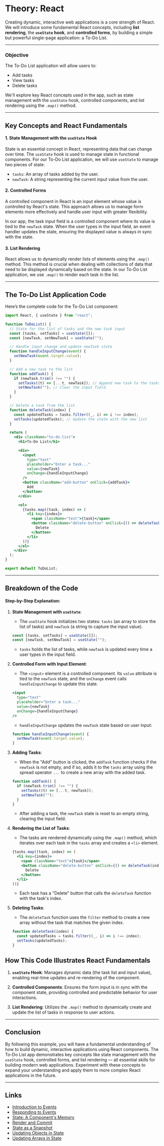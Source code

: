 # Theory: React

Creating dynamic, interactive web applications is a core strength of React. We will introduce some fundamental React concepts, including **list rendering**, the **`useState` hook**, and **controlled forms**, by building a simple but powerful single-page application: a To-Do List.

---
### Objective

The To-Do List application will allow users to:
- Add tasks
- View tasks
- Delete tasks

We'll explore key React concepts used in the app, such as state management with the `useState` hook, controlled components, and list rendering using the `.map()` method.

---
## Key Concepts and React Fundamentals

#### 1. State Management with the `useState` Hook

State is an essential concept in React, representing data that can change over time. The `useState` hook is used to manage state in functional components. For our To-Do List application, we will use `useState` to manage two pieces of state:
- `tasks`: An array of tasks added by the user.
- `newTask`: A string representing the current input value from the user.

#### 2. Controlled Forms

A controlled component in React is an input element whose value is controlled by React's state. This approach allows us to manage form elements more effectively and handle user input with greater flexibility.

In our app, the task input field is a controlled component where its value is tied to the `newTask` state. When the user types in the input field, an event handler updates the state, ensuring the displayed value is always in sync with the state.

#### 3. List Rendering

React allows us to dynamically render lists of elements using the `.map()` method. This method is crucial when dealing with collections of data that need to be displayed dynamically based on the state. In our To-Do List application, we use `.map()` to render each task in the list.

---
## The To-Do List Application Code

Here’s the complete code for the To-Do List component:

```jsx
import React, { useState } from "react";

function ToDoList() {
  // State for the list of tasks and the new task input
  const [tasks, setTasks] = useState([]);
  const [newTask, setNewTask] = useState("");

  // Handle input change and update newTask state
  function handleInputChange(event) {
    setNewTask(event.target.value);
  }

  // Add a new task to the list
  function addTask() {
    if (newTask.trim() !== "") {
      setTasks((t) => [...t, newTask]); // Append new task to the tasks array
      setNewTask(""); // Clear the input field
    }
  }

  // Delete a task from the list
  function deleteTask(index) {
    const updatedTasks = tasks.filter((_, i) => i !== index);
    setTasks(updatedTasks); // Update the state with the new list
  }

  return (
    <div className="to-do-list">
      <h1>To-Do List</h1>

      <div>
        <input
          type="text"
          placeholder="Enter a task..."
          value={newTask}
          onChange={handleInputChange}
        />
        <button className="add-button" onClick={addTask}>
          Add
        </button>
      </div>

      <ol>
        {tasks.map((task, index) => (
          <li key={index}>
            <span className="text">{task}</span>
            <button className="delete-button" onClick={() => deleteTask(index)}>
              Delete
            </button>
          </li>
        ))}
      </ol>
    </div>
  );
}

export default ToDoList;
```

---
## Breakdown of the Code

#### Step-by-Step Explanation:

1. **State Management with `useState`**:
   - The `useState` hook initializes two states: `tasks` (an array to store the list of tasks) and `newTask` (a string to capture the input value).
   ```jsx
   const [tasks, setTasks] = useState([]);
   const [newTask, setNewTask] = useState("");
   ```
   - `tasks` holds the list of tasks, while `newTask` is updated every time a user types in the input field.

2. **Controlled Form with Input Element**:
   - The `<input>` element is a controlled component. Its `value` attribute is tied to the `newTask` state, and the `onChange` event calls `handleInputChange` to update this state.
   ```jsx
   <input
     type="text"
     placeholder="Enter a task..."
     value={newTask}
     onChange={handleInputChange}
   />
   ```
   - `handleInputChange` updates the `newTask` state based on user input:
   ```jsx
   function handleInputChange(event) {
     setNewTask(event.target.value);
   }
   ```

3. **Adding Tasks**:
   - When the "Add" button is clicked, the `addTask` function checks if the `newTask` is not empty, and if so, adds it to the `tasks` array using the spread operator `...` to create a new array with the added task.
   ```jsx
   function addTask() {
     if (newTask.trim() !== "") {
       setTasks((t) => [...t, newTask]);
       setNewTask("");
     }
   }
   ```
   - After adding a task, the `newTask` state is reset to an empty string, clearing the input field.

4. **Rendering the List of Tasks**:
   - The tasks are rendered dynamically using the `.map()` method, which iterates over each task in the `tasks` array and creates a `<li>` element.
   ```jsx
   {tasks.map((task, index) => (
     <li key={index}>
       <span className="text">{task}</span>
       <button className="delete-button" onClick={() => deleteTask(index)}>
         Delete
       </button>
     </li>
   ))}
   ```
   - Each task has a "Delete" button that calls the `deleteTask` function with the task's index.

5. **Deleting Tasks**:
   - The `deleteTask` function uses the `filter` method to create a new array without the task that matches the given index.
   ```jsx
   function deleteTask(index) {
     const updatedTasks = tasks.filter((_, i) => i !== index);
     setTasks(updatedTasks);
   }
   ```

## How This Code Illustrates React Fundamentals

1. **`useState` Hook**: Manages dynamic data (the task list and input value), enabling real-time updates and re-rendering of the component.
   
2. **Controlled Components**: Ensures the form input is in sync with the component state, providing controlled and predictable behavior for user interactions.
   
3. **List Rendering**: Utilizes the `.map()` method to dynamically create and update the list of tasks in response to user actions.

---
## Conclusion

By following this example, you will have a fundamental understanding of how to build dynamic, interactive applications using React components. The To-Do List app demonstrates key concepts like state management with the `useState` hook, controlled forms, and list rendering — all essential skills for building modern web applications. Experiment with these concepts to expand your understanding and apply them to more complex React applications in the future.

---
## Links

- [Introduction to Events](https://javascript.info/introduction-browser-events)
- [Responding to Events](https://react.dev/learn/responding-to-events)
- [State: A Component's Memory](https://react.dev/learn/state-a-components-memory)
- [Render and Commit](https://react.dev/learn/render-and-commit)
- [State as a Snapshot](https://react.dev/learn/state-as-a-snapshot)
- [Updating Objects in State](https://react.dev/learn/updating-objects-in-state)
- [Updating Arrays in State](https://react.dev/learn/updating-arrays-in-state)


